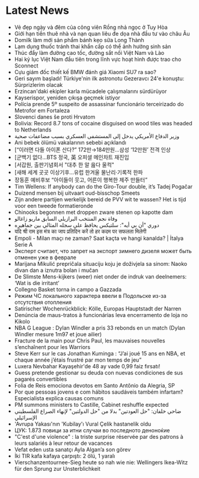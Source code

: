 # Latest News
-  Vẻ đẹp ngày và đêm của công viên Rồng nhả ngọc ở Tuy Hòa
-  Giới hạn tiền thuê nhà và nạn quan liêu đe dọa nhà đầu tư vào châu Âu
-  Domilk làm mới sản phẩm bánh kẹo sữa Long Thành
-  Lạm dụng thuốc tránh thai khẩn cấp có thể ảnh hưởng sinh sản
-  Thúc đẩy làm đường cao tốc, đường sắt nối Việt Nam và Lào
-  Hai kỷ lục Việt Nam đầu tiên trong lĩnh vực hoạt hình được trao cho Sconnect
-  Cựu giám đốc thiết kế BMW đánh giá Xiaomi SU7 ra sao?
-  Geri sayım başladı! Türkiye'nin ilk astronotu Gezeravcı 24'e konuştu: Sürprizlerim olacak
-  Erzincan'daki ekipler karla mücadele çalışmalarını sürdürüyor
-  Kayserispor, yeniden çıkışa geçmek istiyor
-  Polícia prende 5º suspeito de assassinar funcionário terceirizado do Metrofor em Fortaleza
-  Slovenci danes še proti Hrvatom
-  Bolivia: Record 8.7 tons of cocaine disguised on wood tiles was headed to Netherlands
-  وزير الدفاع الأمريكي يدخل إلى المستشفى العسكري بسبب مضاعفات صحية
-  Ani bebek ölümü vakalarının sebebi açıklandı
-  [“이러면 다들 아이폰 산다?” 172만→184만원…삼성 ‘12만원’ 전격 인상
-  [군백기 없다…BTS 정국, 英 오피셜 메인차트 재진입
-  [서갑원, 출판기념회서 "대추 한 알 읊다 울컥"
-  [새해 세계 곳곳 이상기후…유럽 한겨울 물난리·기록적 한파
-  장동훈 예비후보 “아이들이 웃고, 어른이 행복한 제주 만들터”
-  Tim Wellens: If anybody can do the Giro-Tour double, it’s Tadej Pogačar
-  Duizend mensen bij uitvaart oud-bisschop Smeets
-  Zijn andere partijen werkelijk bereid de PVV wit te wassen? Het is tijd voor een tweede formatieronde
-  Chinooks begonnen met droppen zware stenen op kapotte dam
-  وفاة نجم المنتخب البرازيلي السابق ماريو زاغالو
-  دوري "أن بي أيه": سلتيكس يحافظ على سجله المثالي بين جماهيره
-  यदि श्री राम इस मंत्र का जाप प्रतिदिन करें तो हर कदम पर सफलता मिलेगी
-  Empoli - Milan maçı ne zaman? Saat kaçta ve hangi kanalda? | İtalya Serie A
-  Эксперт считает, что запрет на экспорт зимнего дизеля может быть отменен уже в феврале
-  Marijana Mikulić prepričala situaciju koju je doživjela sa sinom: Naoko divan dan a iznutra bolan i mučan
-  De Slimste Mens-kijkers (weer) niet onder de indruk van deelnemers: ‘Wat is die irritant’
-  Collegno Basket torna in campo a Gazzada
-  Режим ЧС локального характера ввели в Подольске из-за отсутствия отопления
-  Satirischer Wochenrückblick: Kölle, Europas Hauptstadt der Narren
-  Denúncia de maus-tratos à funcionárias leva encerramento de loja no Kikolo
-  NBA G League : Dylan Windler a pris 33 rebonds en un match (Dylan Windler mesure 1m97 et joue ailier)
-  Fracture de la main pour Chris Paul, les mauvaises nouvelles s’enchaînent pour les Warriors
-  Steve Kerr sur le cas Jonathan Kuminga : “J’ai joué 15 ans en NBA, et chaque année j’étais frustré par mon temps de jeu”
-  Luxera Nevbahar Kayaşehir'de 48 ay vade 0,99 faiz fırsatı!
-  Guess pretende gestionar su deuda con nuevas condiciones de sus pagarés convertibles
-  Folia de Reis emociona devotos em Santo Antônio da Alegria, SP
-  Por que pessoas jovens e com hábitos saudáveis também infartam? Especialista explica causas comuns
-  PM summons ministers to Castille, Cabinet reshuffle expected
-  ضاحي خلفان: "حل العودتين" بدلا من "حل الدولتين" لإنهاء الصراع الفلسطيني الإسرائيلي
-  'Avrupa Yakası'nın 'Kubilay'ı Vural Çelik hastanelik oldu
-  ЦУК: 1.873 повици за итни случаи во последното деноноќие
-  "C'est d'une violence" : la triste surprise réservée par des patrons à leurs salariés à leur retour de vacances
-  Vefat eden usta sanatçı Ayla Algan’a son görev
-  İki TIR kafa kafaya çarpıştı: 2 ölü, 1 yaralı
-  Vierschanzentournee-Sieg heute so nah wie nie: Wellingers Ikea-Witz für den Sprung zur Unsterblichkeit
